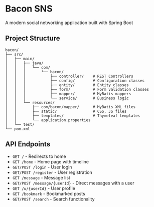 # Bacon SNS

A modern social networking application built with Spring Boot

## Project Structure

```
bacon/
├── src/
│   ├── main/
│   │   ├── java/
│   │   │   └── com/
│   │   │       └── bacon/
│   │   │           ├── controller/    # REST Controllers
│   │   │           ├── config/        # Configuration classes
│   │   │           ├── entity/        # Entity classes
│   │   │           ├── form/          # Form validation classes
│   │   │           ├── mapper/        # MyBatis mappers
│   │   │           └── service/       # Business logic
│   │   └── resources/
│   │       ├── com/bacon/mapper/      # MyBatis XML files
│   │       ├── static/                # CSS, JS files
│   │       ├── templates/             # Thymeleaf templates
│   │       └── application.properties
│   └── test/
└── pom.xml
```

## API Endpoints

- `GET /` - Redirects to home
- `GET /home` - Home page with timeline
- `GET/POST /login` - User login
- `GET/POST /register` - User registration
- `GET /message` - Message list
- `GET/POST /message/{userId}` - Direct messages with a user
- `GET /u/{userId}` - User profile
- `GET /bookmark` - Bookmarked posts
- `GET/POST /search` - Search functionality

